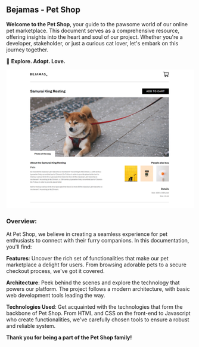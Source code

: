 ## Bejamas - Pet Shop

**Welcome to the Pet Shop**, your guide to the pawsome world of our online pet marketplace. This document serves as a comprehensive resource, offering insights into the heart and soul of our project. Whether you're a developer, stakeholder, or just a curious cat lover, let's embark on this journey together.

🐾 **Explore. Adopt. Love.**

![alt text](./images/screen-grab.png)

### Overview:

At Pet Shop, we believe in creating a seamless experience for pet enthusiasts to connect with their furry companions. In this documentation, you'll find:

**Features**: Uncover the rich set of functionalities that make our pet marketplace a delight for users. From browsing adorable pets to a secure checkout process, we've got it covered.

**Architecture**: Peek behind the scenes and explore the technology that powers our platform. The project follows a modern architecture, with basic web development tools leading the way.

**Technologies Used**: Get acquainted with the technologies that form the backbone of Pet Shop. From HTML and CSS on the front-end to Javascript who create functionalities, we've carefully chosen tools to ensure a robust and reliable system.

**Thank you for being a part of the Pet Shop family!**

